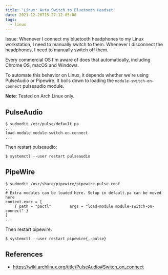 ```yaml
---
title: 'Linux: Auto Switch to Bluetooth Headset'
date: 2021-12-26T15:27:12-05:00
tags:
  - linux
---
```


Issue: Whenever I connect my bluetooth headphones to my Linux workstation, I need to manually switch to them. Whenever I disconnect the headphones, I need to manually switch off them.

<!--more-->

Every commercial OS I'm aware of does that automatically, including Chrome OS, macOS and Windows.

To automate this behavior on Linux, it depends whether we're using PulseAudio or Pipewire. It boils down to loading the `module-switch-on-connect` pulseaudio module.

**Note**: Tested on Arch Linux only.

## PulseAudio

```shell
$ sudoedit /etc/pulse/default.pa
...
load-module module-switch-on-connect
...
```

Then restart pulseaudio:

```shell
$ systemctl --user restart pulseaudio
```

## PipeWire

```shell
$ sudoedit /usr/share/pipewire/pipewire-pulse.conf
...
# Extra modules can be loaded here. Setup in default.pa can be moved here
context.exec = [
    { path = "pactl"        args = "load-module module-switch-on-connect" }
]
...
```

Then restart pipewire:

```shell
$ systemctl --user restart pipewire{,-pulse}
```

## References

- https://wiki.archlinux.org/title/PulseAudio#Switch_on_connect

